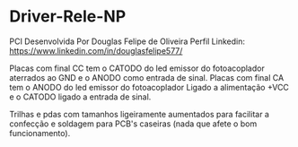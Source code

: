 # Driver-Rele-NP

PCI Desenvolvida Por Douglas Felipe de Oliveira
Perfil Linkedin: https://www.linkedin.com/in/douglasfelipe577/

Placas com final CC tem o CATODO do led emissor do fotoacoplador aterrados ao GND e o ANODO como entrada de sinal.
Placas com final CA tem o ANODO do led emissor do fotoacoplador Ligado a alimentação +VCC e o CATODO ligado a entrada de sinal.

Trilhas e pdas com tamanhos ligeiramente aumentados para facilitar a confecção e soldagem para PCB's caseiras (nada que afete o bom funcionamento).
